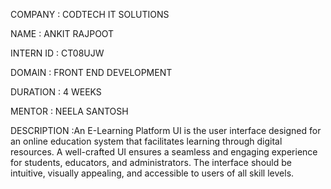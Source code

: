 COMPANY : CODTECH IT SOLUTIONS

NAME : ANKIT RAJPOOT

INTERN ID : CT08UJW

DOMAIN : FRONT END DEVELOPMENT

DURATION : 4 WEEKS

MENTOR : NEELA SANTOSH

DESCRIPTION :An E-Learning Platform UI is the user interface designed for an online education system that facilitates learning through digital resources. A well-crafted UI ensures a seamless and engaging experience for students, educators, and administrators. The interface should be intuitive, visually appealing, and accessible to users of all skill levels.

